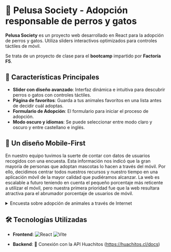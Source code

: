 # 🐾 Pelusa Society - Adopción responsable de perros y gatos

**Pelusa Society** es un proyecto web desarrollado en React para la adopción de perros y gatos. 
Utiliza sliders interactivos optimizados para controles táctiles de móvil.

Se trata de un proyecto de clase para el **bootcamp** impartido por **Factoría F5**.

## 🚀 Características Principales

- **Slider con diseño avanzado**: Interfaz dinámica e intuitiva para descubrir perros o gatos con controles táctiles.
- **Página de favoritos**: Guarda a tus animales favoritos en una lista antes de decidir cuál adoptas.
- **Formulario de Adopción**: El formulario para iniciar el proceso de adopción.
- **Modo oscuro y idiomas**: Se puede seleccionar entre modo claro y oscuro y entre castellano e inglés.

## 📱 Un diseño Mobile-First

En nuestro equipo tuvimos la suerte de contar con datos de usuarios recogidos con una encuesta. Esta información nos indicó que la gran mayoría de personas que adoptan mascotas lo hacen a través del móvil. Por ello, decidimos centrar todos nuestros recursos y nuestro tiempo en una aplicación móvil de la mayor calidad que pudiéramos alcanzar. La web es escalable a futuro teniendo en cuenta el pequeño porcentaje más reticente a utilizar el móvil, pero nuestra primera prioridad fue que la web resultara atractiva para el abrumador porcentaje de usuarios de móvil.

<details>
  <summary>Encuesta sobre adopción de animales a través de Internet</summary>
<p><b>🎯 Objetivo</b>: Detectar posibles fricciones o necesidades en la experiencia digital de adopción de animales.<br>
📊 <strong>Muestra</strong>: 93 personas.<br>
🔠 **Metodología**: Encuesta online anónima. Edad media: 25-45 años.<br>
🗓️ **Fecha**: Diciembre 2024.<br>
🔎 <h3>Preguntas relevantes:</h3><br>
**¿Desde qué dispositivo realizaste (o realizarías) la solicitud de adopción de una mascota?**<br>
Desde el móvil (smartphone) – 82%<br>
Desde un ordenador (portátil o sobremesa) – 12%<br>
Desde una tablet – 4%<br>
No recuerdo / No estoy segura – 2%<br>
**¿Con qué frecuencia consultas perfiles de animales en adopción desde el móvil?**<br>
A diario – 25%<br>
Varias veces por semana – 34%<br>
Una vez por semana – 28%<br>
Rara vez – 13%<br>
**¿Te resultó fácil hacer todo el proceso desde el móvil?**<br>
Sí, muy fácil – 68%<br>
Sí, aunque algunos pasos no estaban adaptados – 21%<br>
No, preferí cambiarme al ordenador – 11%<br>
📌 Conclusión:<br>
Aunque el tráfico mobile **supera el 96% a nivel global**, en el contexto específico de formularios más largos o procesos serios como adopciones, hay una pequeña resistencia que ronda entre el 10% y el 20% que sigue prefiriendo el escritorio. Aun así, **la prioridad clara debería ser diseño mobile-first**, porque es lo que demanda la gran mayoría.</p><br>
</details>

## 🛠 Tecnologías Utilizadas

- **Frontend**: 
  ![React](https://img.shields.io/badge/React-20232A?style=flat&logo=react&logoColor=61DAFB)
  ![Vite](https://img.shields.io/badge/Vite-B73BFE?style=flat&logo=vite&logoColor=FFD62E)

- **Backend**:
  🐶 Conexión con la API Huachitos (https://huachitos.cl/docs)

